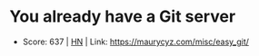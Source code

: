 # You already have a Git server

- Score: 637 | [HN](https://news.ycombinator.com/item?id=45710721) | Link: https://maurycyz.com/misc/easy_git/

